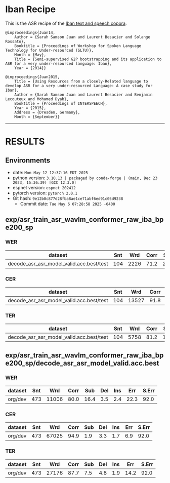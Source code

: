 # Iban Recipe
This is the ASR recipe of the [Iban text and speech copora](https://www.openslr.org/24/).

```
@inproceedings{Juan14,
	Author = {Sarah Samson Juan and Laurent Besacier and Solange Rossato},
	Booktitle = {Proceedings of Workshop for Spoken Language Technology for Under-resourced (SLTU)},
	Month = {May},
	Title = {Semi-supervised G2P bootstrapping and its application to ASR for a very under-resourced language: Iban},
	Year = {2014}}

@inproceedings{Juan2015,
  	Title = {Using Resources from a closely-Related language to develop ASR for a very under-resourced Language: A case study for Iban},
  	Author = {Sarah Samson Juan and Laurent Besacier and Benjamin Lecouteux and Mohamed Dyab},
  	Booktitle = {Proceedings of INTERSPEECH},
  	Year = {2015},
  	Address = {Dresden, Germany},
  	Month = {September}}
```
---

# RESULTS
## Environments
- date: `Mon May 12 12:37:16 EDT 2025`
- python version: `3.10.13 | packaged by conda-forge | (main, Dec 23 2023, 15:36:39) [GCC 12.3.0]`
- espnet version: `espnet 202412`
- pytorch version: `pytorch 2.0.1`
- Git hash: `9e12b0c877d28fba8ae1ce71abf6ed91c05d9238`
  - Commit date: `Tue May 6 07:28:58 2025 -0400`

## exp/asr_train_asr_wavlm_conformer_raw_iba_bpe200_sp
### WER

|dataset|Snt|Wrd|Corr|Sub|Del|Ins|Err|S.Err|
|---|---|---|---|---|---|---|---|---|
|decode_asr_asr_model_valid.acc.best/test|104|2226|71.2|23.8|5.1|2.3|31.2|94.2|

### CER

|dataset|Snt|Wrd|Corr|Sub|Del|Ins|Err|S.Err|
|---|---|---|---|---|---|---|---|---|
|decode_asr_asr_model_valid.acc.best/test|104|13527|91.8|2.7|5.4|2.2|10.4|94.2|

### TER

|dataset|Snt|Wrd|Corr|Sub|Del|Ins|Err|S.Err|
|---|---|---|---|---|---|---|---|---|
|decode_asr_asr_model_valid.acc.best/test|104|5758|81.2|10.9|7.8|2.7|21.4|94.2|

## exp/asr_train_asr_wavlm_conformer_raw_iba_bpe200_sp/decode_asr_asr_model_valid.acc.best
### WER

|dataset|Snt|Wrd|Corr|Sub|Del|Ins|Err|S.Err|
|---|---|---|---|---|---|---|---|---|
|org/dev|473|11006|80.0|16.4|3.5|2.4|22.3|92.0|

### CER

|dataset|Snt|Wrd|Corr|Sub|Del|Ins|Err|S.Err|
|---|---|---|---|---|---|---|---|---|
|org/dev|473|67025|94.9|1.9|3.3|1.7|6.9|92.0|

### TER

|dataset|Snt|Wrd|Corr|Sub|Del|Ins|Err|S.Err|
|---|---|---|---|---|---|---|---|---|
|org/dev|473|27176|87.7|7.5|4.8|1.9|14.2|92.0|
